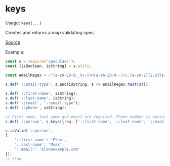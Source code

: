 keys
=====

Usage: ```keys(...)```

Creates and returns a map validating spec.

[Source](https://github.com/mrijk/speculaas/blob/master/lib/keys.js)

Example:

```js
const s = require('speculaas');
const {isBoolean, isString} = s.utils;

const emailRegex = /^[a-zA-Z0-9._%+-]+@[a-zA-Z0-9.-]+\.[a-zA-Z]{2,63}$/

s.def('::email-type', s.and(isString, s => emailRegex.test(s)));
        
s.def('::first-name', isString);
s.def('::last-name', isString);
s.def('::email', '::email-type');
s.def('::phone', isString);

// First name, last name and email are required. Phone number is optional
s.def('::person', s.keys({req: ['::first-name', '::last-name', '::email'], opt: ['::phone']}));

s.isValid('::person',
{
    '::first-name': 'Elon',
    '::last-name': 'Musk',
    '::email': 'elon@example.com'
});
// true
```
